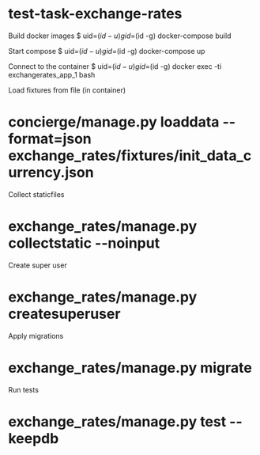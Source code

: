# test-task-exchange-rates

Build docker images
$ uid=$(id -u) gid=$(id -g) docker-compose build


Start compose
$ uid=$(id -u) gid=$(id -g) docker-compose up


Connect to the container
$ uid=$(id -u) gid=$(id -g) docker exec -ti exchangerates_app_1 bash


Load fixtures from file (in container)
# concierge/manage.py loaddata --format=json exchange_rates/fixtures/init_data_currency.json


Collect staticfiles
# exchange_rates/manage.py collectstatic --noinput


Create super user
# exchange_rates/manage.py createsuperuser


Apply migrations
# exchange_rates/manage.py migrate

Run tests
# exchange_rates/manage.py test --keepdb
